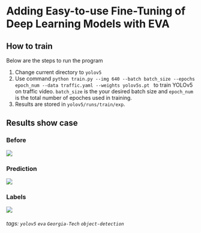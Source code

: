 Adding Easy-to-use Fine-Tuning of Deep Learning Models with EVA
===

## How to train

Below are the steps to run the program

1. Change current directory to ```yolov5```
2. Use command ```python train.py --img 640 --batch batch_size --epochs epoch_num --data traffic.yaml --weights yolov5s.pt ``` to train YOLOv5 on traffic video. ```batch_size``` is the your desired batch size and ```epoch_num``` is the total number of epoches used in training.
3. Results are stored in ```yolov5/runs/train/exp```.

Results show case
---
### Before
![](https://i.imgur.com/BuXbg0Z.jpg)

### Prediction
![](https://i.imgur.com/3lD5UYv.jpg)

### Labels
![](https://i.imgur.com/jNw4Tiu.jpg)


###### tags: `yolov5` `eva` `Georgia-Tech` `object-detection`
